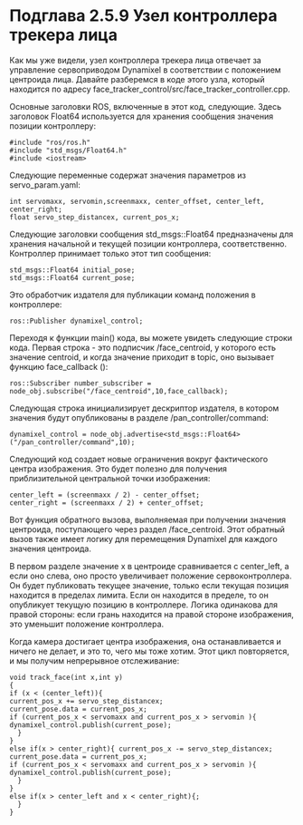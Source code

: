 # Подглава 2.5.9 Узел контроллера трекера лица

Как мы уже видели, узел контроллера трекера лица отвечает за управление сервоприводом Dynamixel в соответствии с положением центроида лица. Давайте разберемся в коде этого узла, который находится по адресу face\_tracker\_control/src/face\_tracker\_controller.cpp.

Основные заголовки ROS, включенные в этот код, следующие. Здесь заголовок Float64 используется для хранения сообщения значения позиции контроллеру:

```text
#include "ros/ros.h"
#include "std_msgs/Float64.h" 
#include <iostream>
```

Следующие переменные содержат значения параметров из servo\_param.yaml:

```text
int servomaxx, servomin,screenmaxx, center_offset, center_left, center_right;
float servo_step_distancex, current_pos_x;
```

Следующие заголовки сообщения std\_msgs::Float64 предназначены для хранения начальной и текущей позиции контроллера, соответственно. Контроллер принимает только этот тип сообщения:

```text
std_msgs::Float64 initial_pose; 
std_msgs::Float64 current_pose;
```

Это обработчик издателя для публикации команд положения в контроллере:

```text
ros::Publisher dynamixel_control;
```

Переходя к функции main\(\) кода, вы можете увидеть следующие строки кода. Первая строка - это подписчик /face\_centroid, у которого есть значение centroid, и когда значение приходит в topic, оно вызывает функцию face\_callback \(\):

```text
ros::Subscriber number_subscriber = node_obj.subscribe("/face_centroid",10,face_callback);
```

Следующая строка инициализирует дескриптор издателя, в котором значения будут опубликованы в разделе /​pan\_controller/command:

```text
dynamixel_control = node_obj.advertise<std_msgs::Float64> ("/pan_controller/command",10);
```

Следующий код создает новые ограничения вокруг фактического центра изображения. Это будет полезно для получения приблизительной центральной точки изображения:

```text
center_left = (screenmaxx / 2) - center_offset; 
center_right = (screenmaxx / 2) + center_offset;
```

Вот функция обратного вызова, выполняемая при получении значения центроида, поступающего через раздел /face\_centroid. Этот обратный вызов также имеет логику для перемещения Dynamixel для каждого значения центроида.

В первом разделе значение x в центроиде сравнивается с center\_left, а если оно слева, оно просто увеличивает положение сервоконтроллера. Он будет публиковать текущее значение, только если текущая позиция находится в пределах лимита. Если он находится в пределе, то он опубликует текущую позицию в контроллере. Логика одинакова для правой стороны: если грань находится на правой стороне изображения, это уменьшит положение контроллера.

Когда камера достигает центра изображения, она останавливается и ничего не делает, и это то, чего мы тоже хотим. Этот цикл повторяется, и мы получим непрерывное отслеживание:

```text
void track_face(int x,int y)
{
if (x < (center_left)){
current_pos_x += servo_step_distancex; 
current_pose.data = current_pos_x;
if (current_pos_x < servomaxx and current_pos_x > servomin ){ dynamixel_control.publish(current_pose);
  }
}
else if(x > center_right){ current_pos_x -= servo_step_distancex; current_pose.data = current_pos_x;
if (current_pos_x < servomaxx and current_pos_x > servomin ){ dynamixel_control.publish(current_pose);
  }
}
else if(x > center_left and x < center_right){; 
  }
}
```

